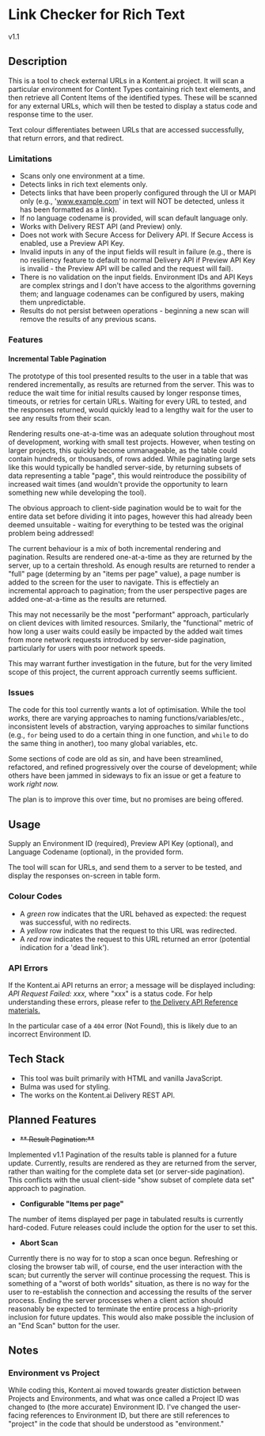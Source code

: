 # Link Checker for Rich Text
v1.1

## Description

This is a tool to check external URLs in a Kontent.ai project.
It will scan a particular environment for Content Types containing rich text elements, and then retrieve all Content Items of the identified types.
These will be scanned for any external URLs, which will then be tested to display a status code and response time to the user.

Text colour differentiates between URLs that are accessed successfully, that return errors, and that redirect. 

### Limitations

- Scans only one environment at a time.
- Detects links in rich text elements only.
- Detects links that have been properly configured through the UI or MAPI only (e.g., 'www.example.com' in text will NOT be detected, unless it has been formatted as a link).
- If no language codename is provided, will scan default language only.
- Works with Delivery REST API (and Preview) only.
- Does not work with Secure Access for Delivery API. If Secure Access is enabled, use a Preview API Key.
- Invalid inputs in any of the input fields will result in failure (e.g., there is no resiliency feature to default to normal Delivery API if Preview API Key is invalid - the Preview API will be called and the request will fail).
- There is no validation on the input fields. Environment IDs and API Keys are complex strings and I don't have access to the algorithms governing them; and language codenames can be configured by users, making them unpredictable.
- Results do not persist between operations - beginning a new scan will remove the results of any previous scans.

### Features

#### Incremental Table Pagination
The prototype of this tool presented results to the user in a table that was rendered incrementally, as results are returned from the server. This was to reduce the wait time for initial results caused by longer response times, timeouts, or retries for certain URLs. Waiting for every URL to tested, and the responses returned, would quickly lead to a lengthy wait for the user to see any results from their scan.

Rendering results one-at-a-time was an adequate solution throughout most of development, working with small test projects. However, when testing on larger projects, this quickly become unmanageable, as the table could contain hundreds, or thousands, of rows added. While paginating large sets like this would typically be handled server-side, by returning subsets of data representing a table "page", this would reintroduce the possibility of increased wait times (and wouldn't provide the opportunity to learn something new while developing the tool).

The obvious approach to client-side pagination would be to wait for the entire data set before dividing it into pages, however this had already been deemed unsuitable - waiting for everything to be tested was the original problem being addressed!

The current behaviour is a mix of both incremental rendering and pagination. Results are rendered one-at-a-time as they are returned by the server, up to a certain threshold. As enough results are returned to render a "full" page (determing by an "items per page" value), a page number is added to the screen for the user to navigate. This is effectiely an incremental approach to pagination; from the user perspective pages are added one-at-a-time as the results are returned.

This may not necessarily be the most "performant" approach, particularly on client devices with limited resources. Smilarly, the "functional" metric of how long a user waits could easily be impacted by the added wait times from more network requests introduced by server-side pagination, particularly for users with poor network speeds. 

This may warrant further investigation in the future, but for the very limited scope of this project, the current approach currently seems sufficient.

### Issues

The code for this tool currently wants a lot of optimisation. While the tool *works,* there are varying approaches to naming functions/variables/etc., inconsistent levels of abstraction, varying approaches to similar functions (e.g., `for` being used to do a certain thing in one function, and `while` to do the same thing in another), too many global variables, etc.

Some sections of code are old as sin, and have been streamlined, refactored, and refined progressively over the course of development; while others have been jammed in sideways to fix an issue or get a feature to work *right now.*

The plan is to improve this over time, but no promises are being offered.

## Usage

Supply an Environment ID (required), Preview API Key (optional), and Language Codename (optional), in the provided form.

The tool will scan for URLs, and send them to a server to be tested, and display the responses on-screen in table form. 

### Colour Codes

- A *green* row indicates that the URL behaved as expected: the request was successful, with no redirects.
- A *yellow* row indicates that the request to this URL was redirected.
- A *red* row indicates the request to this URL returned an error (potential indication for a 'dead link').

### API Errors

If the Kontent.ai API returns an error; a message will be displayed including:
*API Request Failed: xxx,* where "xxx" is a status code.
For help understanding these errors, please refer to [the Delivery API Reference materials.](https://kontent.ai/learn/reference/openapi/delivery-api/#tag/Errors)

In the particular case of a `404` error (Not Found), this is likely due to an incorrect Environment ID.

## Tech Stack

- This tool was built primarily with HTML and vanilla JavaScript.
- Bulma was used for styling.
- The works on the Kontent.ai Delivery REST API.

## Planned Features

- ~~** Result Pagination:**~~

Implemented v1.1
Pagination of the results table is planned for a future update. Currently, results are rendered as they are returned from the server, rather than waiting for the complete data set (or server-side pagination). This conflicts with the usual client-side "show subset of complete data set" approach to pagination.

- **Configurable "Items per page"**

The number of items displayed per page in tabulated results is currently hard-coded. Future releases could include the option for the user to set this.

- **Abort Scan**

Currently there is no way for to stop a scan once begun. Refreshing or closing the browser tab will, of course, end the user interaction with the scan; but currently the server will continue processing the request.
This is something of a "worst of both worlds" situation, as there is no way for the user to re-establish the connection and accessing the results of the server process. Ending the server processes when a client action should reasonably be expected to terminate the entire process a high-priority inclusion for future updates. This would also make possible the inclusion of an "End Scan" button for the user.

## Notes

### Environment vs Project
While coding this, Kontent.ai moved towards greater distiction between Projects and Environments, and what was once called a Project ID was changed to (the more accurate) Environment ID.
I've changed the user-facing references to Environment ID, but there are still references to "project" in the code that should be understood as "environment."